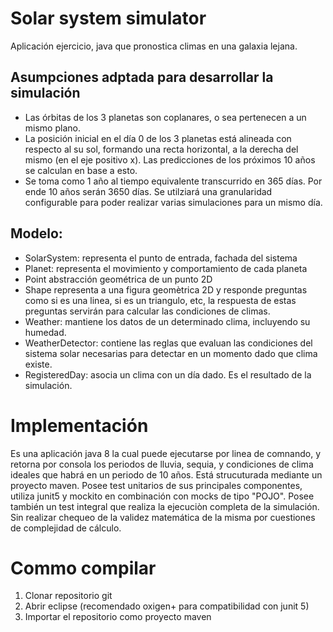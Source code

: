 # Solar system simulator

Aplicación ejercicio, java que pronostica climas en una galaxia lejana.

## Asumpciones adptada para desarrollar la simulación
* Las órbitas de los 3 planetas son coplanares, o sea pertenecen a un mismo plano.
* La posición inicial en el día 0 de los 3 planetas está alineada con respecto al su sol, formando una recta horizontal, a la derecha del mismo (en el eje positivo x). Las predicciones de los próximos 10 años se calculan en base a esto.
* Se toma como 1 año al tiempo equivalente transcurrido en 365 días. Por ende 10 años serán 3650 días. Se utilziará una granularidad configurable para poder realizar varias simulaciones para un mismo día.


## Modelo:
* SolarSystem: representa el punto de entrada, fachada del sistema
* Planet: representa el movimiento y comportamiento de cada planeta
* Point abstracción geométrica de un punto 2D
* Shape representa a una figura geomètrica 2D y responde preguntas como si es una linea, si es un triangulo, etc, la respuesta de estas preguntas servirán para calcular las condiciones de climas.
* Weather: mantiene los datos de un determinado clima, incluyendo su humedad.
* WeatherDetector: contiene las reglas que evaluan las condiciones del sistema solar necesarias para detectar en un momento dado que clima existe.
* RegisteredDay: asocia un clima con un día dado. Es el resultado de la simulación.


# Implementación

Es una aplicación java 8 la cual puede ejecutarse por linea de comnando, y retorna por consola los periodos de lluvia, sequia, y condiciones de clima ideales que habrá en un periodo de 10 años.
Está strucuturada mediante un proyecto maven.
Posee test unitarios de sus principales componentes, utiliza junit5 y mockito en combinación con mocks de tipo "POJO".
Posee también un test integral que realiza la ejecuciòn completa de la simulación. Sin realizar chequeo de la validez matemática de la misma por cuestiones de complejidad de cálculo.

# Commo compilar

1. Clonar repositorio git
2. Abrir eclipse (recomendado oxigen+ para compatibilidad con junit 5)
3. Importar el repositorio como proyecto maven
